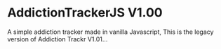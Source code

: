 # AddictionTrackerJS V1.00
 A simple addiction tracker made in vanilla Javascript, This is the legacy version of Addiction Trackr V1.01...
